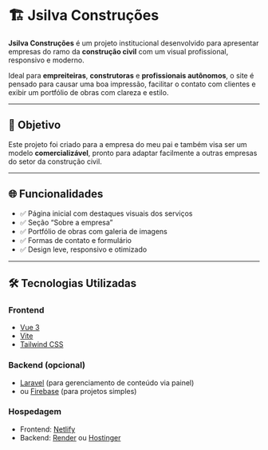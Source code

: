 # 🏗️ Jsilva Construções

**Jsilva Construções** é um projeto institucional desenvolvido para apresentar empresas do ramo da **construção civil** com um visual profissional, responsivo e moderno.

Ideal para **empreiteiras**, **construtoras** e **profissionais autônomos**, o site é pensado para causar uma boa impressão, facilitar o contato com clientes e exibir um portfólio de obras com clareza e estilo.

---

## 🎯 Objetivo

Este projeto foi criado para a empresa do meu pai e também visa ser um modelo **comercializável**, pronto para adaptar facilmente a outras empresas do setor da construção civil.

---

## 🌐 Funcionalidades

- ✅ Página inicial com destaques visuais dos serviços
- ✅ Seção “Sobre a empresa”
- ✅ Portfólio de obras com galeria de imagens
- ✅ Formas de contato e formulário
- ✅ Design leve, responsivo e otimizado

---

## 🛠️ Tecnologias Utilizadas

### Frontend

- [Vue 3](https://vuejs.org/)
- [Vite](https://vitejs.dev/)
- [Tailwind CSS](https://tailwindcss.com/)

### Backend (opcional)

- [Laravel](https://laravel.com/) (para gerenciamento de conteúdo via painel)
- ou [Firebase](https://firebase.google.com/) (para projetos simples)

### Hospedagem

- Frontend: [Netlify](https://netlify.com/)
- Backend: [Render](https://render.com/) ou [Hostinger](https://hostinger.com.br/)
